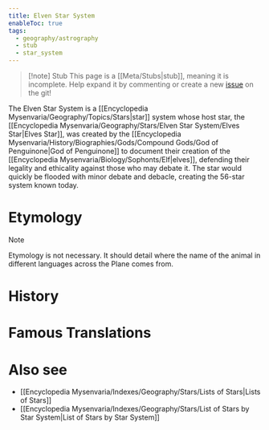 ```yaml
---
title: Elven Star System
enableToc: true
tags:
  - geography/astrography
  - stub
  - star_system
---
```


> [!note] Stub
> This page is a [[Meta/Stubs|stub]], meaning it is incomplete. Help expand it by commenting or create a new [issue](https://github.com/RagtimeGal/quartz--encyclopedia-mysenvaria/issues/new/choose) on the git!


The Elven Star System is a [[Encyclopedia Mysenvaria/Geography/Topics/Stars|star]] system whose host star, the [[Encyclopedia Mysenvaria/Geography/Stars/Elven Star System/Elves Star|Elves Star]], was created by the [[Encyclopedia Mysenvaria/History/Biographies/Gods/Compound Gods/God of Penguinone|God of Penguinone]] to document their creation of the [[Encyclopedia Mysenvaria/Biology/Sophonts/Elf|elves]], defending their legality and ethicality against those who may debate it. The star would quickly be flooded with minor debate and debacle, creating the 56-star system known today.
# Etymology

> [!note]
> Etymology is not necessary. It should detail where the name of the animal in different languages across the Plane comes from.
# History

# Famous Translations

# Also see
- [[Encyclopedia Mysenvaria/Indexes/Geography/Stars/Lists of Stars|Lists of Stars]]
- [[Encyclopedia Mysenvaria/Indexes/Geography/Stars/List of Stars by Star System|List of Stars by Star System]]
